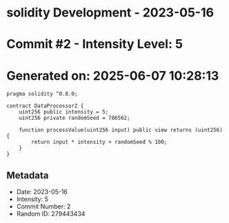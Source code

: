 ﻿# solidity Development - 2023-05-16
# Commit #2 - Intensity Level: 5
# Generated on: 2025-06-07 10:28:13
```solidity
pragma solidity ^0.8.0;

contract DataProcessor2 {
    uint256 public intensity = 5;
    uint256 private randomSeed = 786562;

    function processValue(uint256 input) public view returns (uint256) {
        return input * intensity + randomSeed % 100;
    }
}
```
## Metadata
- Date: 2023-05-16
- Intensity: 5
- Commit Number: 2
- Random ID: 279443434
